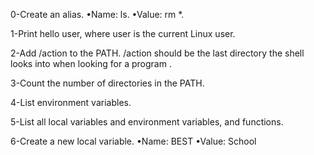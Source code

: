 0-Create an alias. •Name: ls. •Value: rm *.

1-Print hello user, where user is the current Linux user.

2-Add /action to the PATH. /action should be the last directory the shell looks into when looking for a program .

3-Count the number of directories in the PATH.

4-List environment variables.

5-List all local variables and environment variables, and functions.

6-Create a new local variable. 
•Name: BEST •Value: School
